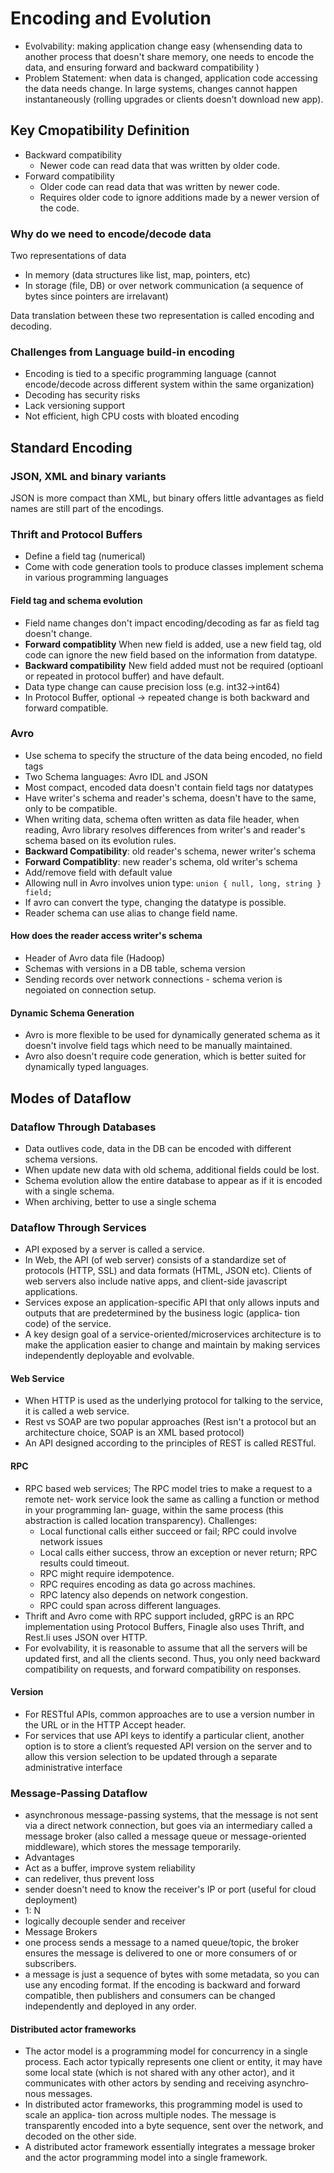 # Encoding and Evolution
- Evolvability: making application change easy (whensending data to another process that doesn't share memory, one needs to encode the data, and ensuring forward and backward compatibility )
- Problem Statement: when data is changed, application code accessing the data needs change. In large systems, changes cannot happen instantaneously (rolling upgrades or clients doesn't download new app).

## Key Cmopatibility Definition
- Backward compatibility
    - Newer code can read data that was written by older code.
- Forward compatibility
    - Older code can read data that was written by newer code. 
    - Requires older code to ignore additions made by a newer version of the code.

### Why do we need to encode/decode data
Two representations of data
- In memory (data structures like list, map, pointers, etc)
- In storage (file, DB) or over network communication (a sequence of bytes since pointers are irrelavant)

Data translation between these two representation is called encoding and decoding.

### Challenges from Language build-in encoding
- Encoding is tied to a specific programming language (cannot encode/decode across different system within the same organization)
- Decoding has security risks
- Lack versioning support
- Not efficient, high CPU costs with bloated encoding

## Standard Encoding
### JSON, XML and binary variants
JSON is more compact than XML, but binary offers little advantages as field names are still part of the encodings.

### Thrift and Protocol Buffers
- Define a field tag (numerical) 
- Come with code generation tools to produce classes implement schema in various programming languages

#### Field tag and schema evolution
- Field name changes don't impact encoding/decoding as far as field tag doesn't change.
- **Forward compatiblity** When new field is added, use a new field tag, old code can ignore the new field based on the information from datatype.
- **Backward compatibility** New field added must not be required (optioanl or repeated in protocol buffer) and have default.
- Data type change can cause precision loss (e.g. int32->int64)
- In Protocol Buffer, optional -> repeated change is both backward and forward compatible.

### Avro 
- Use schema to specify the structure of the data being encoded, no field tags
- Two Schema languages: Avro IDL and JSON
- Most compact,  encoded data doesn't contain field tags nor datatypes
- Have writer's schema and reader's schema, doesn't have to the same, only to be compatible.
- When writing data, schema often written as data file header, when reading, Avro library resolves differences from writer's and reader's schema based on its evolution rules. 
- **Backward Compatibility**: old reader's schema, newer writer's schema
- **Forward Compatiblity**: new reader's schema, old writer's schema
- Add/remove field with default value
- Allowing null in Avro involves union type: 
 `union { null, long, string } field;`
 - If avro can convert the type, changing the datatype is possible.
 - Reader schema can use alias to change field name.

 #### How does the reader access writer's schema
 - Header of Avro data file (Hadoop)
 - Schemas with versions in a DB table, schema version 
 - Sending records over network connections - schema verion is negoiated on connection setup. 

 #### Dynamic Schema Generation
 - Avro is more flexible to be used for dynamically generated schema as it doesn't involve field tags which need to be manually maintained. 
 - Avro also doesn't require code generation, which is better suited for dynamically typed languages.

## Modes of Dataflow

### Dataflow Through Databases
- Data outlives code, data in the DB can be encoded with different schema versions. 
- When update new data with old schema, additional fields could be lost. 
- Schema evolution allow the entire database to appear as if it is encoded with a single schema.
- When archiving, better to use a single schema

### Dataflow Through Services
- API exposed by a server is called a service.
- In Web, the API (of web server) consists of a standardize set of protocols (HTTP, SSL) and data formats (HTML, JSON etc). Clients of web servers also include native apps, and client-side javascript applications. 
- Services expose an application-specific API that only allows inputs and outputs that are predetermined by the business logic (applica‐ tion code) of the service.
- A key design goal of a service-oriented/microservices architecture is to make the application easier to change and maintain by making services independently deployable and evolvable. 

#### Web Service
- When HTTP is used as the underlying protocol for talking to the service, it is called a web service. 
- Rest vs SOAP are two popular approaches (Rest isn't a protocol but an architecture choice, SOAP is an XML based protocol)
- An API designed according to the principles of REST is called RESTful.


#### RPC
- RPC based web services; The RPC model tries to make a request to a remote net‐ work service look the same as calling a function or method in your programming lan‐ guage, within the same process (this abstraction is called location transparency). Challenges: 
    - Local functional calls either succeed or fail; RPC could involve network issues
    - Local calls either success, throw an exception or never return; RPC results could timeout.
    - RPC might require idempotence.
    - RPC requires encoding as data go across machines.
    - RPC latency also depends on network congestion.
    - RPC could span across different languages.
- Thrift and Avro come with RPC support included, gRPC is an RPC implementation using Protocol Buffers, Finagle also uses Thrift, and Rest.li uses JSON over HTTP.
- For evolvability, it is reasonable to assume that all the servers will be updated first, and all the clients second. Thus, you only need backward compatibility on requests, and forward compatibility on responses.

#### Version
- For RESTful APIs, common approaches are to use a version number in the URL or in the HTTP Accept header.
- For services that use API keys to identify a particular client, another option is to store a client’s requested API version on the server and to allow this version selection to be updated through a separate administrative interface 

### Message-Passing Dataflow
- asynchronous message-passing systems, that the message is not sent via a direct network connection, but goes via an intermediary called a message broker (also called a message queue or message-oriented middleware), which stores the message temporarily.
- Advantages 
 - Act as a buffer, improve system reliability
 - can redeliver, thus prevent loss
 - sender doesn't need to know the receiver's IP or port (useful for cloud deployment)
 - 1: N
 - logically decouple sender and receiver
- Message Brokers
 - one process sends a message to a named queue/topic, the broker ensures the message is delivered to one or more consumers of or subscribers. 
 - a message is just a sequence of bytes with some metadata, so you can use any encoding format. If the encoding is backward and forward compatible, then publishers and consumers can be changed independently and deployed in any order.

 #### Distributed actor frameworks
 - The actor model is a programming model for concurrency in a single process. Each actor typically represents one client or entity, it may have some local state (which is not shared with any other actor), and it communicates with other actors by sending and receiving asynchro‐ nous messages.
 - In distributed actor frameworks, this programming model is used to scale an applica‐ tion across multiple nodes. The message is transparently encoded into a byte sequence, sent over the network, and decoded on the other side.
 - A distributed actor framework essentially integrates a message broker and the actor programming model into a single framework. 